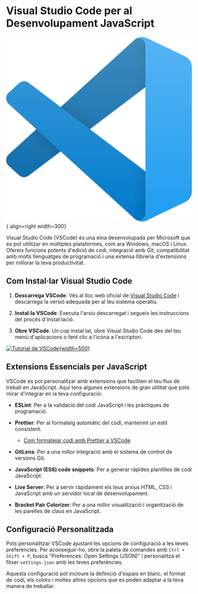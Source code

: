 # Visual Studio Code per al Desenvolupament JavaScript

![Visual Studio Code Logo](./img/VSCode_icon.png){ align=right width=300}

Visual Studio Code (VSCode) és una eina desenvolupada per Microsoft que es pot utilitzar en múltiples plataformes, com ara Windows, macOS i Linux. Ofereix funcions potents d'edició de codi, integració amb Git, compatibilitat amb molts llenguatges de programació i una extensa llibreria d'extensions per millorar la teva productivitat.

## Com Instal·lar Visual Studio Code

1. **Descarrega VSCode**: Vés al lloc web oficial de [Visual Studio Code](https://code.visualstudio.com/) i descarrega la versió adequada per al teu sistema operatiu.

2. **Instal·la VSCode**: Executa l'arxiu descarregat i segueix les instruccions del procés d'instal·lació.

3. **Obre VSCode**: Un cop instal·lat, obre Visual Studio Code des del teu menú d'aplicacions o fent clic a l'icòna a l'escriptori.

[![Tutorial de VSCode](https://img.youtube.com/vi/B-s71n0dHUk/maxresdefault.jpg){width=500}](https://www.youtube.com/watch?v=B-s71n0dHUk)

## Extensions Essencials per JavaScript

VSCode es pot personalitzar amb extensions que faciliten el teu flux de treball en JavaScript. Aquí tens algunes extensions de gran utilitat que pots mirar d'integrar en la teva configuració:

- **ESLint**: Per a la validació del codi JavaScript i les pràctiques de programació.

- **Prettier**: Per al formateig automàtic del codi, mantenint un estil consistent.
  <!-- prettier-ignore -->
    - [Com formatejar codi amb Prettier a VSCode](https://www.digitalocean.com/community/tutorials/how-to-format-code-with-prettier-in-visual-studio-code-es)

- **GitLens**: Per a una millor integració amb el sistema de control de versions Git.

- **JavaScript (ES6) code snippets**: Per a generar ràpides plantilles de codi JavaScript.

- **Live Server**: Per a servir ràpidament els teus arxius HTML, CSS i JavaScript amb un servidor local de desenvolupament.

- **Bracket Pair Colorizer**: Per a una millor visualització i organització de les parelles de claus en JavaScript.

## Configuració Personalitzada

Pots personalitzar VSCode ajustant les opcions de configuració a les teves preferències. Per aconseguir-ho, obre la paleta de comandes amb `Ctrl + Shift + P`, busca "Preferences: Open Settings (JSON)" i personalitza el fitxer `settings.json` amb les teves preferències.

Aquesta configuració pot incloure la definició d'espais en blanc, el format de codi, els colors i moltes altres opcions que es poden adaptar a la teva manera de treballar.
